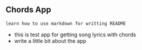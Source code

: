 ## Chords App

`learn how to use markdown for writting README`

- this is test app for getting song lyrics with chords
- write a little bit about the app
